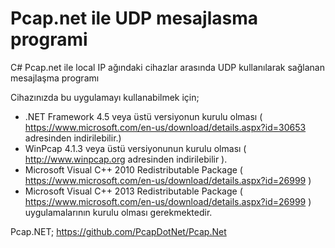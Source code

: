 # Pcap.net ile UDP mesajlasma programi
 C# Pcap.net ile local IP ağındaki cihazlar arasında UDP kullanılarak sağlanan mesajlaşma programı

Cihazınızda bu uygulamayı kullanabilmek için;
- .NET Framework 4.5 veya üstü versiyonun kurulu olması ( https://www.microsoft.com/en-us/download/details.aspx?id=30653 adresinden indirilebilir.)
- WinPcap 4.1.3 veya üstü versiyonunun kurulu olması ( http://www.winpcap.org adresinden indirilebilir ).
- Microsoft Visual C++ 2010 Redistributable Package ( https://www.microsoft.com/en-us/download/details.aspx?id=26999 )
- Microsoft Visual C++ 2013 Redistributable Package ( https://www.microsoft.com/en-us/download/details.aspx?id=26999 )
uygulamalarının kurulu olması gerekmektedir.

Pcap.NET;
	https://github.com/PcapDotNet/Pcap.Net